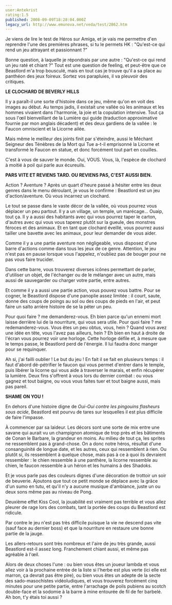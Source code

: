 ```yaml
---
user:Antekrist
rating:1.5
published: 2008-09-09T18:28:04.000Z
legacy_url: http://www.emunova.net/veda/test/2862.htm
---
```

Je viens de lire le test de Héros sur Amiga, et je vais me permettre d'en reprendre l'une des premières phrases, si tu le permets HK : "Qu'est-ce qui rend un jeu attrayant et passionnant ?"  

Bonne question, à laquelle je répondrais par une autre : "Qu'est-ce qui rend un jeu raté et chiant ?" Tout est une question de feeling, et peut-être que ce Beastlord m'a trop bousculé, mais en tout cas je trouve qu'il a sa place au panthéon des jeux foireux. Sortez vos parapluies, il va pleuvoir des critiques.  

  

**LE CLOCHARD DE BEVERLY HILLS**  

Il y a paraît-il une sorte d'histoire dans ce jeu, même qu'on en voit des images au début. Au temps jadis, il existait une vallée où les animaux et les hommes vivaient dans l'harmonie, la joie et la copulation intensive. Tout ça sous l'œil bienveillant de la Lumière qui guide (traduction approximative fournie par mon anglais décadent) et des deux gardiens de la vallée : le Faucon omniscient et la Licorne ailée.  

Mais même le meilleur des joints finit par s'éteindre, aussi le Méchant Seigneur des Ténèbres de la Mort qui Tue a-t-il emprisonné la Licorne et transformé le Faucon en statue, et donc forcément tout part en couilles.  

C'est à vous de sauver le monde. Oui, VOUS. Vous, là, l'espèce de clochard à moitié à poil qui parle aux écureuils.  

  

**PARS VITE ET REVIENS TARD. OU REVIENS PAS, C'EST AUSSI BIEN.**  

Action ? Aventure ? Après un quart d'heure passé à hésiter entre les deux genres dans le menu déroulant, je vous le confirme : Beastlord est un jeu d'action/aventure. Où vous incarnez un clochard.  

Le tout se passe dans le vaste décor de la vallée, où vous pourrez vous déplacer un peu partout. Il y a un village, un temple, un marécage... Ouaip, tout ça. Il y a aussi des habitants avec qui vous pourrez taper le carton, d'autres avec qui vous vous taperez plutôt sur la gueule, des monstres féroces et des animaux. Et en tant que clochard éveillé, vous pourrez aussi tailler une bavette avec les animaux, pour leur demander de vous aider.  

Comme il y a une partie aventure non négligeable, vous disposez d'une barre d'actions comme dans tous les jeux de ce genre. Attention, le jeu n'est pas en pause lorsque vous l'appelez, n'oubliez pas de bouger pour ne pas vous faire trucider.  

Dans cette barre, vous trouverez diverses icônes permettant de parler, d'utiliser un objet, de l'échanger ou de le mélanger avec un autre, mais aussi de sauvegarder ou charger votre partie, entre autres.  

Et comme il y a aussi une partie action, vous pouvez vous battre. Pour se cogner, le Beastlord dispose d'une panoplie assez limitée : il court, saute, donne des coups de poings au sol ou des coups de pieds en l'air, et peut faire un salto arrière histoire de se la péter un peu.  

Pour quoi faire ? me demanderez-vous. Eh bien parce qu'un ennemi mort laisse derrière lui de la nourriture, qui vous sera utile. Pour quoi faire ? me redemanderez-vous. Vous êtes un peu obtus, vous, hein ? Quand vous avez une idée en tête, vous l'avez pas ailleurs, hein ? Eh bien en haut à droite de l'écran vous pourrez voir une horloge. Cette horloge défile et, à mesure que le temps passe, le Beastlord perd de l'énergie. Il lui faudra donc manger pour se requinquer.  

Ah si, j'ai failli oublier ! Le but du jeu ! En fait il se fait en plusieurs temps : il faut d'abord dé-pétrifier le faucon qui vous permet d'entrer dans le temple, puis libérer la licorne qui vous aide à traverser le marais, et enfin récupérer la lumière. Deux fins s'offrent à vous lors du dernier combat : ou vous gagnez et tout baigne, ou vous vous faites tuer et tout baigne aussi, mais pas pareil.  

  

**SHAME ON YOU !**  

En dehors d'une histoire digne de _Oui-Oui contre les pingouins flasheurs sous acide_, Beastlord est pourvu de tares sur lesquelles il est plus difficile de faire l'impasse.  

À commencer par sa laideur. Les décors sont une sorte de mix entre une savane qui aurait vu un champignon atomique de trop près et les bâtiments de Conan le Barbare, la grandeur en moins. Au milieu de tout ça, les sprites ne ressemblent pas à grand-chose. On a donc notre héros, résultat d'une consanguinité de longue date, et les autres, ceux qui ressemblent à rien. Ou plutôt si, ils ressemblent à quelque chose, mais pas à ce à quoi ils devraient ressembler : le chien ressemble à une panthère, la licorne ressemble au chien, le faucon ressemble à un héron et les humains à des Shadoks.  

Et je vous parle pas des couleurs dignes d'une décoration de trottoir un soir de beuverie. Ajoutons que tout ce petit monde se déplace avec la grâce d'un sumo en tutu, et qu'il n'y a aucune musique d'ambiance, juste un ou deux sons même pas au niveau de Pong.  

Deuxième effet Kiss Cool, la jouabilité est vraiment pas terrible et vous allez pleurer de rage lors des combats, tant la portée des coups du Beastlord est ridicule.  

Par contre le jeu n'est pas très difficile puisque la vie ne descend pas vite (sauf face au dernier boss) et que la nourriture en restaure une bonne partie de la jauge.  

Les allers-retours sont très nombreux et l'aire de jeu très grande, aussi Beastlord est-il assez long. Franchement chiant aussi, et même pas agréable à l'œil.  

Alors de deux choses l'une : ou bien vous êtes un joueur lambda et vous allez voir à la prochaine entrée de la liste si l'herbe est plus verte (ici elle est marron, ça devrait pas être pire), ou bien vous êtes un adepte de la secte des sado-masochistes vidéoludiques, et vous trouverez forcément cinq minutes pour une petite partie, entre l'arrachage de poils pubiens au scotch double-face et la sodomie à la barre à mine entourée de fil de fer barbelé. Ah bon, t'y étais toi aussi ?